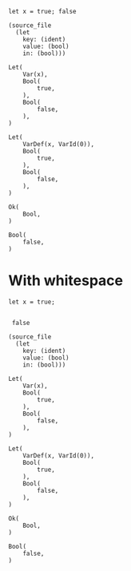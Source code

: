 ```
let x = true; false
```

```cst
(source_file
  (let
    key: (ident)
    value: (bool)
    in: (bool)))
```

```ast
Let(
    Var(x),
    Bool(
        true,
    ),
    Bool(
        false,
    ),
)
```

```ir
Let(
    VarDef(x, VarId(0)),
    Bool(
        true,
    ),
    Bool(
        false,
    ),
)
```

```type
Ok(
    Bool,
)
```

```eval
Bool(
    false,
)
```

# With whitespace

```
let x = true;   


 false
```

```cst
(source_file
  (let
    key: (ident)
    value: (bool)
    in: (bool)))
```

```ast
Let(
    Var(x),
    Bool(
        true,
    ),
    Bool(
        false,
    ),
)
```

```ir
Let(
    VarDef(x, VarId(0)),
    Bool(
        true,
    ),
    Bool(
        false,
    ),
)
```

```type
Ok(
    Bool,
)
```

```eval
Bool(
    false,
)
```
